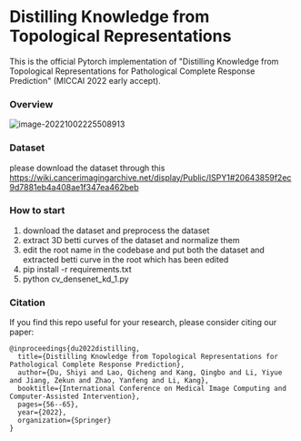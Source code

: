 # Distilling Knowledge from Topological Representations 

This is the official Pytorch implementation of "Distilling Knowledge from Topological Representations for Pathological Complete Response Prediction" (MICCAI 2022 early accept).



### Overview

![image-20221002225508913](C:\Users\zoedusy\AppData\Roaming\Typora\typora-user-images\image-20221002225508913.png)



### Dataset

please download the dataset through this https://wiki.cancerimagingarchive.net/display/Public/ISPY1#20643859f2ec9d7881eb4a408ae1f347ea462beb

### How to start

1. download the dataset and preprocess the dataset
2. extract 3D betti curves of the dataset and normalize them
3. edit the root name in the codebase and put both the dataset and extracted betti curve in the root which has been edited
4. pip install -r requirements.txt
5. python cv_densenet_kd_1.py

### Citation

If you find this repo useful for your research, please consider citing our paper:

```
@inproceedings{du2022distilling,
  title={Distilling Knowledge from Topological Representations for Pathological Complete Response Prediction},
  author={Du, Shiyi and Lao, Qicheng and Kang, Qingbo and Li, Yiyue and Jiang, Zekun and Zhao, Yanfeng and Li, Kang},
  booktitle={International Conference on Medical Image Computing and Computer-Assisted Intervention},
  pages={56--65},
  year={2022},
  organization={Springer}
}
```

